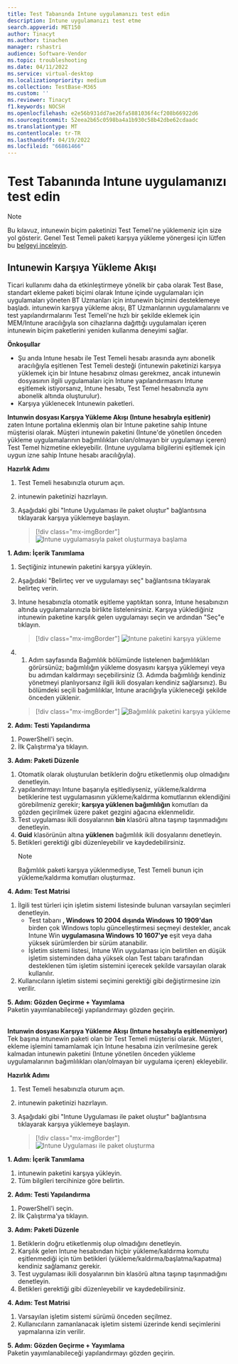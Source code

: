 ```yaml
---
title: Test Tabanında Intune uygulamanızı test edin
description: Intune uygulamanızı test etme
search.appverid: MET150
author: Tinacyt
ms.author: tinachen
manager: rshastri
audience: Software-Vendor
ms.topic: troubleshooting
ms.date: 04/11/2022
ms.service: virtual-desktop
ms.localizationpriority: medium
ms.collection: TestBase-M365
ms.custom: ''
ms.reviewer: Tinacyt
f1.keywords: NOCSH
ms.openlocfilehash: e2e56b931dd7ae26fa5881036f4cf208b66922d6
ms.sourcegitcommit: 52eea2b65c0598ba4a1b930c58b42dbe62cdaadc
ms.translationtype: MT
ms.contentlocale: tr-TR
ms.lasthandoff: 04/19/2022
ms.locfileid: "66861466"
---
```

# <a name="test-your-intune-application-on-test-base"></a>Test Tabanında Intune uygulamanızı test edin 
  > [!Note] 
  > Bu kılavuz, intunewin biçim paketinizi Test Temeli'ne yüklemeniz için size yol gösterir. Genel Test Temeli paketi karşıya yükleme yönergesi için lütfen bu [belgeyi inceleyin](https://microsoft.sharepoint.com/:w:/t/AzureSUVPCoreTeam/EeHQIT3qA0FKqBDWI5TzmzgBiH2Syz39o5VbY2kdugMn4A?e=Rk1KD9).

## <a name="intunewin-upload-flow"></a>Intunewin Karşıya Yükleme Akışı
Ticari kullanımı daha da etkinleştirmeye yönelik bir çaba olarak Test Base, standart ekleme paketi biçimi olarak Intune içinde uygulamaları için uygulamaları yöneten BT Uzmanları için intunewin biçimini desteklemeye başladı. intunewin karşıya yükleme akışı, BT Uzmanlarının uygulamalarını ve test yapılandırmalarını Test Temeli'ne hızlı bir şekilde eklemek için MEM/Intune aracılığıyla son cihazlarına dağıttığı uygulamaları içeren intunewin biçim paketlerini yeniden kullanma deneyimi sağlar. 

**Önkoşullar**
  - Şu anda Intune hesabı ile Test Temeli hesabı arasında aynı abonelik aracılığıyla eşitlenen Test Temeli desteği (intunewin paketinizi karşıya yüklemek için bir Intune hesabınız olması gerekmez, ancak intunewin dosyasının ilgili uygulamaları için Intune yapılandırmasını Intune eşitlemek istiyorsanız, Intune  hesabı, Test Temel hesabınızla aynı abonelik altında oluşturulur).
  - Karşıya yüklenecek Intunewin paketleri. 

**Intunwin dosyası Karşıya Yükleme Akışı (Intune hesabıyla eşitlenir)** <br/>
zaten Intune portalına eklenmiş olan bir Intune paketine sahip Intune müşterisi olarak. Müşteri intunewin paketini (Intune'de yönetilen önceden yükleme uygulamalarının bağımlılıkları olan/olmayan bir uygulamayı içeren) Test Temel hizmetine ekleyebilir. (Intune uygulama bilgilerini eşitlemek için uygun izne sahip Intune hesabı aracılığıyla).

**Hazırlık Adımı**
1. Test Temeli hesabınızla oturum açın.
2. intunewin paketinizi hazırlayın.
3. Aşağıdaki gibi "Intune Uygulaması ile paket oluştur" bağlantısına tıklayarak karşıya yüklemeye başlayın.
    
    > [!div class="mx-imgBorder"] 
    > ![Intune uygulamasıyla paket oluşturmaya başlama](Media/testintuneapplication01.png) 


**1. Adım: İçerik Tanımlama**
1. Seçtiğiniz intunewin paketini karşıya yükleyin.
2. Aşağıdaki "Belirteç ver ve uygulamayı seç" bağlantısına tıklayarak belirteç verin.
3. Intune hesabınızla otomatik eşitleme yaptıktan sonra, Intune hesabınızın altında uygulamalarınızla birlikte listelenirsiniz. Karşıya yüklediğiniz intunewin paketine karşılık gelen uygulamayı seçin ve ardından "Seç"e tıklayın.
    
    > [!div class="mx-imgBorder"] 
    > ![Intune paketini karşıya yükleme](Media/testintuneapplication02.png) 


5. 1. Adım sayfasında Bağımlılık bölümünde listelenen bağımlılıkları görürsünüz; bağımlılığın yükleme dosyasını karşıya yüklemeyi veya bu adımdan kaldırmayı seçebilirsiniz (3. Adımda bağımlılığı kendiniz yönetmeyi planlıyorsanız ilgili ikili dosyaları kendiniz sağlarsınız). Bu bölümdeki seçili bağımlılıklar, Intune aracılığıyla yükleneceği şekilde önceden yüklenir.
    
    > [!div class="mx-imgBorder"] 
    > ![Bağımlılık paketini karşıya yükleme](Media/testintuneapplication03.png) 


**2. Adım: Testi Yapılandırma**
1. PowerShell'i seçin.
2. İlk Çalıştırma'ya tıklayın.


**3. Adım: Paketi Düzenle**
1. Otomatik olarak oluşturulan betiklerin doğru etiketlenmiş olup olmadığını denetleyin.
2. yapılandırmayı Intune başarıyla eşitlediyseniz, yükleme/kaldırma betiklerine test uygulamasının yükleme/kaldırma komutlarının eklendiğini görebilmeniz gerekir; **karşıya yüklenen bağımlılığın** komutları da gözden geçirilmek üzere paket gezgini ağacına eklenmelidir.
3. Test uygulaması ikili dosyalarının **bin** klasörü altına taşınıp taşınmadığını denetleyin.
4. **Guid** klasörünün altına **yüklenen** bağımlılık ikili dosyalarını denetleyin.
5. Betikleri gerektiği gibi düzenleyebilir ve kaydedebilirsiniz.
    > [!Note] 
    > Bağımlılık paketi karşıya yüklenmediyse, Test Temeli bunun için yükleme/kaldırma komutları oluşturmaz.


**4. Adım: Test Matrisi**
1. İlgili test türleri için işletim sistemi listesinde bulunan varsayılan seçimleri denetleyin.
    - Test tabanı **, Windows 10 2004 dışında Windows 10 1909'dan** birden çok Windows toplu güncelleştirmesi seçmeyi destekler, ancak Intune Win **uygulamasına Windows 10 1607'ye** eşit veya daha yüksek sürümlerden bir sürüm atanabilir.
    - İşletim sistemi listesi, Intune Win uygulaması için belirtilen en düşük işletim sisteminden daha yüksek olan Test tabanı tarafından desteklenen tüm işletim sistemini içerecek şekilde varsayılan olarak kullanılır.
2. Kullanıcıların işletim sistemi seçimini gerektiği gibi değiştirmesine izin verilir.


**5. Adım: Gözden Geçirme + Yayımlama** <br/>
Paketin yayımlanabileceği yapılandırmayı gözden geçirin.<br/><br/>


**Intunwin dosyası Karşıya Yükleme Akışı (Intune hesabıyla eşitlenemiyor)** <br/>
Tek başına intunewin paketi olan bir Test Temeli müşterisi olarak. Müşteri, ekleme işlemini tamamlamak için Intune hesabına izin verilmesine gerek kalmadan intunewin paketini (Intune yönetilen önceden yükleme uygulamalarının bağımlılıkları olan/olmayan bir uygulama içeren) ekleyebilir.

**Hazırlık Adımı**
1. Test Temeli hesabınızla oturum açın.
2. intunewin paketinizi hazırlayın.
3. Aşağıdaki gibi "Intune Uygulaması ile paket oluştur" bağlantısına tıklayarak karşıya yüklemeye başlayın.
    
    > [!div class="mx-imgBorder"] 
    > ![Intune Uygulaması ile paket oluşturma](Media/testintuneapplication04.png) 


**1. Adım: İçerik Tanımlama**
1. intunewin paketini karşıya yükleyin.
2. Tüm bilgileri tercihinize göre belirtin.


**2. Adım: Testi Yapılandırma**
1. PowerShell'i seçin.
2. İlk Çalıştırma'ya tıklayın.


**3. Adım: Paketi Düzenle**
1. Betiklerin doğru etiketlenmiş olup olmadığını denetleyin.
2. Karşılık gelen Intune hesabından hiçbir yükleme/kaldırma komutu eşitlenmediği için tüm betikleri (yükleme/kaldırma/başlatma/kapatma) kendiniz sağlamanız gerekir.
3. Test uygulaması ikili dosyalarının bin klasörü altına taşınıp taşınmadığını denetleyin.
4. Betikleri gerektiği gibi düzenleyebilir ve kaydedebilirsiniz.


**4. Adım: Test Matrisi**
1. Varsayılan işletim sistemi sürümü önceden seçilmez.
2. Kullanıcıların zamanlanacak işletim sistemi üzerinde kendi seçimlerini yapmalarına izin verilir.


**5. Adım: Gözden Geçirme + Yayımlama** <br/>
Paketin yayımlanabileceği yapılandırmayı gözden geçirin.




